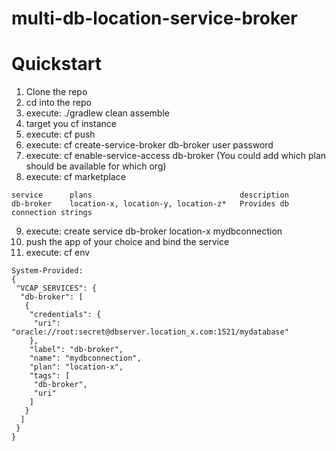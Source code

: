 # multi-db-location-service-broker

# Quickstart
1. Clone the repo
2. cd into the repo
3. execute: ./gradlew clean assemble
4. target you cf instance
5. execute: cf push
6. execute: cf create-service-broker db-broker user password <uri to service broker app>
7. execute: cf enable-service-access db-broker (You could add which plan should be available for which org)
8. execute: cf marketplace
```
service      plans                                 description   
db-broker    location-x, location-y, location-z*   Provides db connection strings  
```
9. execute: create service db-broker location-x mydbconnection
10. push the app of your choice and bind the service
11. execute: cf env <app> 
```
System-Provided:
{
 "VCAP_SERVICES": {
  "db-broker": [
   {
    "credentials": {
     "uri": "oracle://root:secret@dbserver.location_x.com:1521/mydatabase"
    },
    "label": "db-broker",
    "name": "mydbconnection",
    "plan": "location-x",
    "tags": [
     "db-broker",
     "uri"
    ]
   }
  ]
 }
}
```

